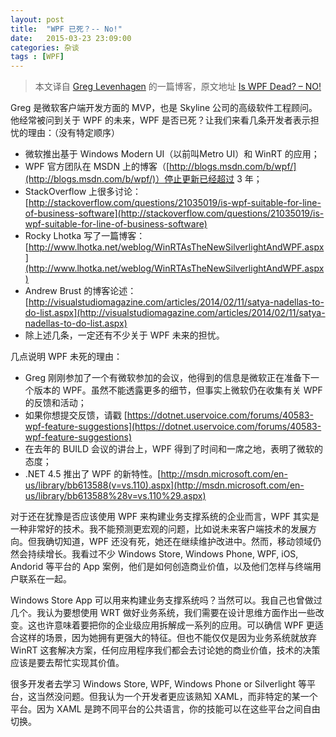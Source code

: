 ```yaml
---
layout: post
title:  "WPF 已死？-- No!"
date:   2015-03-23 23:09:00
categories: 杂谈
tags : [WPF]
---
```


> 本文译自 [Greg Levenhagen](http://greglevenhagen.com/about-me/ "Greg Levenhagen") 的一篇博客，原文地址 [Is WPF Dead? – NO!](http://greglevenhagen.com/is-wpf-dead-no/ "Is WPF Dead? – NO!")

<!-- more -->

Greg 是微软客户端开发方面的 MVP，也是 Skyline 公司的高级软件工程顾问。他经常被问到关于 WPF 的未来，WPF 是否已死？让我们来看几条开发者表示担忧的理由：（没有特定顺序）

 - 微软推出基于 Windows Modern UI（以前叫Metro UI）和 WinRT 的应用；
 - WPF 官方团队在 MSDN 上的博客（[http://blogs.msdn.com/b/wpf/](http://blogs.msdn.com/b/wpf/)）停止更新已经超过 3 年；
 - StackOverflow 上很多讨论：[http://stackoverflow.com/questions/21035019/is-wpf-suitable-for-line-of-business-software](http://stackoverflow.com/questions/21035019/is-wpf-suitable-for-line-of-business-software)
 - Rocky Lhotka 写了一篇博客：[http://www.lhotka.net/weblog/WinRTAsTheNewSilverlightAndWPF.aspx](http://www.lhotka.net/weblog/WinRTAsTheNewSilverlightAndWPF.aspx)
 - Andrew Brust 的博客论述：[http://visualstudiomagazine.com/articles/2014/02/11/satya-nadellas-to-do-list.aspx](http://visualstudiomagazine.com/articles/2014/02/11/satya-nadellas-to-do-list.aspx)
 - 除上述几条，一定还有不少关于 WPF 未来的担忧。


几点说明 WPF 未死的理由：

 - Greg 刚刚参加了一个有微软参加的会议，他得到的信息是微软正在准备下一个版本的 WPF。虽然不能透露更多的细节，但事实上微软仍在收集有关 WPF 的反馈和活动；
 - 如果你想提交反馈，请戳 [https://dotnet.uservoice.com/forums/40583-wpf-feature-suggestions](https://dotnet.uservoice.com/forums/40583-wpf-feature-suggestions)
 - 在去年的 BUILD 会议的讲台上，WPF 得到了时间和一席之地，表明了微软的态度；
 - .NET 4.5 推出了 WPF 的新特性。[http://msdn.microsoft.com/en-us/library/bb613588(v=vs.110).aspx](http://msdn.microsoft.com/en-us/library/bb613588%28v=vs.110%29.aspx)

<!-- more -->

对于还在犹豫是否应该使用 WPF 来构建业务支撑系统的企业而言，WPF 其实是一种非常好的技术。我不能预测更宏观的问题，比如说未来客户端技术的发展方向。但我确切知道，WPF 还没有死，她还在继续维护改进中。然而，移动领域仍然会持续增长。我看过不少 Windows Store, Windows Phone, WPF, iOS, Andorid 等平台的 App 案例，他们是如何创造商业价值，以及他们怎样与终端用户联系在一起。

Windows Store App 可以用来构建业务支撑系统吗？当然可以。我自己也曾做过几个。我认为要想使用 WRT 做好业务系统，我们需要在设计思维方面作出一些改变。这也许意味着要把你的企业级应用拆解成一系列的应用。可以确信 WPF 更适合这样的场景，因为她拥有更强大的特征。但也不能仅仅是因为业务系统就放弃 WinRT 这套解决方案，任何应用程序我们都会去讨论她的商业价值，技术的决策应该是要去帮忙实现其价值。

很多开发者去学习 Windows Store, WPF, Windows Phone or Silverlight 等平台，这当然没问题。但我认为一个开发者更应该熟知 XAML，而非特定的某一个平台。因为 XAML 是跨不同平台的公共语言，你的技能可以在这些平台之间自由切换。
